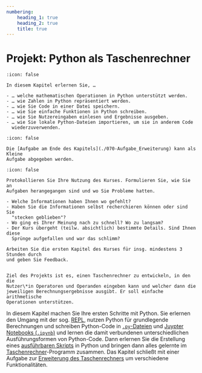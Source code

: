```yaml
---
numbering:
    heading_1: true
    heading_2: true
    title: true
---
```


# Projekt: Python als Taschenrechner

```{seealso} 🎓 Lernziele
:icon: false

In diesem Kapitel erlernen Sie, …

- … welche mathematischen Operationen in Python unterstützt werden.
- … wie Zahlen in Python repräsentiert werden.
- … wie Sie Code in einer Datei speichern.
- … wie Sie einfache Funktionen in Python schreiben.
- … wie Sie Nutzereingaben einlesen und Ergebnisse ausgeben.
- … wie Sie lokale Python-Dateien importieren, um sie in anderem Code
  wiederzuverwenden.

```

```{hint} 📝 Kleine Aufgabe 1
:icon: false

Die [Aufgabe am Ende des Kapitels](./070-Aufgabe_Erweiterung) kann als Kleine
Aufgabe abgegeben werden.

```

```{hint} 📝 Kleine Aufgabe 2
:icon: false

Protokollieren Sie Ihre Nutzung des Kurses. Formulieren Sie, wie Sie an
Aufgaben herangegangen sind und wo Sie Probleme hatten.

- Welche Informationen haben Ihnen wo gefehlt?
- Haben Sie die Informationen selbst recherchieren können oder sind Sie
  "stecken geblieben"?
- Wo ging es Ihrer Meinung nach zu schnell? Wo zu langsam?
- Der Kurs übergeht (teilw. absichtlich) bestimmte Details. Sind Ihnen diese
  Sprünge aufgefallen und war das schlimm?

Arbeiten Sie die ersten Kapitel des Kurses für insg. mindestens 3 Stunden durch
und geben Sie Feedback.

```

```{note} Projektziel

Ziel des Projekts ist es, einen Taschenrechner zu entwickeln, in den die
Nutzer\*in Operatoren und Operanden eingeben kann und welcher dann die
jeweiligen Berechnungsergebnisse ausgibt. Er soll einfache arithmetische
Operationen unterstützen.

```

In diesem Kapitel machen Sie Ihre ersten Schritte mit Python. Sie erlernen den
Umgang mit der sog. [REPL](./010-Python_REPL.ipynb), nutzen Python für
grundlegende Berechnungen und schreiben Python-Code in
[`.py`-Dateien](./030-Python_Code_Dateien.ipynb) und [Juypter Notebooks
(`.ipynb`)](./040-Jupyter_Notebooks.ipynb) und lernen die damit verbundenen
unterschiedlichen Ausführungsformen von Python-Code. Dann erlernen Sie die
Erstellung eines [ausführbaren Skripts](./050-Ausführbare_Skripte.md) in Python
und bringen dann alles gelernte im
[Taschenrechner](./060-Taschenrechner.ipynb)-Programm zusammen. Das Kapitel
schließt mit einer Aufgabe zur [Erweiterung des
Taschenrechners](./070-Aufgabe_Erweiterung.md) um verschiedene
Funktionalitäten.
